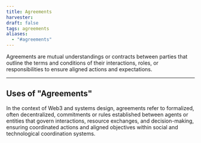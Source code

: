 ```yaml
---
title: Agreements
harvester: 
draft: false
tags: agreements
aliases:
  - "#agreements"
---
```


Agreements are mutual understandings or contracts between parties that outline the terms and conditions of their interactions, roles, or responsibilities to ensure aligned actions and expectations.

---

## Uses of "Agreements"

In the context of Web3 and systems design, agreements refer to formalized, often decentralized, commitments or rules established between agents or entities that govern interactions, resource exchanges, and decision-making, ensuring coordinated actions and aligned objectives within social and technological coordination systems.
